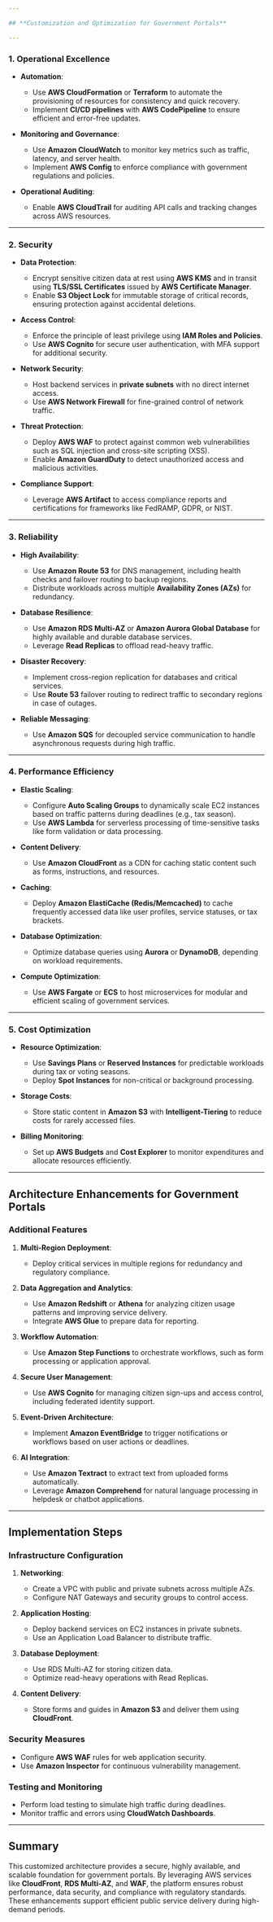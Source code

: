 ```yaml
---

## **Customization and Optimization for Government Portals**

---
```


### **1. Operational Excellence**
- **Automation**:
  - Use **AWS CloudFormation** or **Terraform** to automate the provisioning of resources for consistency and quick recovery.
  - Implement **CI/CD pipelines** with **AWS CodePipeline** to ensure efficient and error-free updates.

- **Monitoring and Governance**:
  - Use **Amazon CloudWatch** to monitor key metrics such as traffic, latency, and server health.
  - Implement **AWS Config** to enforce compliance with government regulations and policies.

- **Operational Auditing**:
  - Enable **AWS CloudTrail** for auditing API calls and tracking changes across AWS resources.

---

### **2. Security**
- **Data Protection**:
  - Encrypt sensitive citizen data at rest using **AWS KMS** and in transit using **TLS/SSL Certificates** issued by **AWS Certificate Manager**.
  - Enable **S3 Object Lock** for immutable storage of critical records, ensuring protection against accidental deletions.

- **Access Control**:
  - Enforce the principle of least privilege using **IAM Roles and Policies**.
  - Use **AWS Cognito** for secure user authentication, with MFA support for additional security.

- **Network Security**:
  - Host backend services in **private subnets** with no direct internet access.
  - Use **AWS Network Firewall** for fine-grained control of network traffic.

- **Threat Protection**:
  - Deploy **AWS WAF** to protect against common web vulnerabilities such as SQL injection and cross-site scripting (XSS).
  - Enable **Amazon GuardDuty** to detect unauthorized access and malicious activities.

- **Compliance Support**:
  - Leverage **AWS Artifact** to access compliance reports and certifications for frameworks like FedRAMP, GDPR, or NIST.

---

### **3. Reliability**
- **High Availability**:
  - Use **Amazon Route 53** for DNS management, including health checks and failover routing to backup regions.
  - Distribute workloads across multiple **Availability Zones (AZs)** for redundancy.

- **Database Resilience**:
  - Use **Amazon RDS Multi-AZ** or **Amazon Aurora Global Database** for highly available and durable database services.
  - Leverage **Read Replicas** to offload read-heavy traffic.

- **Disaster Recovery**:
  - Implement cross-region replication for databases and critical services.
  - Use **Route 53** failover routing to redirect traffic to secondary regions in case of outages.

- **Reliable Messaging**:
  - Use **Amazon SQS** for decoupled service communication to handle asynchronous requests during high traffic.

---

### **4. Performance Efficiency**
- **Elastic Scaling**:
  - Configure **Auto Scaling Groups** to dynamically scale EC2 instances based on traffic patterns during deadlines (e.g., tax season).
  - Use **AWS Lambda** for serverless processing of time-sensitive tasks like form validation or data processing.

- **Content Delivery**:
  - Use **Amazon CloudFront** as a CDN for caching static content such as forms, instructions, and resources.

- **Caching**:
  - Deploy **Amazon ElastiCache (Redis/Memcached)** to cache frequently accessed data like user profiles, service statuses, or tax brackets.

- **Database Optimization**:
  - Optimize database queries using **Aurora** or **DynamoDB**, depending on workload requirements.

- **Compute Optimization**:
  - Use **AWS Fargate** or **ECS** to host microservices for modular and efficient scaling of government services.

---

### **5. Cost Optimization**
- **Resource Optimization**:
  - Use **Savings Plans** or **Reserved Instances** for predictable workloads during tax or voting seasons.
  - Deploy **Spot Instances** for non-critical or background processing.

- **Storage Costs**:
  - Store static content in **Amazon S3** with **Intelligent-Tiering** to reduce costs for rarely accessed files.

- **Billing Monitoring**:
  - Set up **AWS Budgets** and **Cost Explorer** to monitor expenditures and allocate resources efficiently.

---

## **Architecture Enhancements for Government Portals**

### **Additional Features**
1. **Multi-Region Deployment**:
   - Deploy critical services in multiple regions for redundancy and regulatory compliance.

2. **Data Aggregation and Analytics**:
   - Use **Amazon Redshift** or **Athena** for analyzing citizen usage patterns and improving service delivery.
   - Integrate **AWS Glue** to prepare data for reporting.

3. **Workflow Automation**:
   - Use **Amazon Step Functions** to orchestrate workflows, such as form processing or application approval.

4. **Secure User Management**:
   - Use **AWS Cognito** for managing citizen sign-ups and access control, including federated identity support.

5. **Event-Driven Architecture**:
   - Implement **Amazon EventBridge** to trigger notifications or workflows based on user actions or deadlines.

6. **AI Integration**:
   - Use **Amazon Textract** to extract text from uploaded forms automatically.
   - Leverage **Amazon Comprehend** for natural language processing in helpdesk or chatbot applications.

---

## **Implementation Steps**

### **Infrastructure Configuration**
1. **Networking**:
   - Create a VPC with public and private subnets across multiple AZs.
   - Configure NAT Gateways and security groups to control access.

2. **Application Hosting**:
   - Deploy backend services on EC2 instances in private subnets.
   - Use an Application Load Balancer to distribute traffic.

3. **Database Deployment**:
   - Use RDS Multi-AZ for storing citizen data.
   - Optimize read-heavy operations with Read Replicas.

4. **Content Delivery**:
   - Store forms and guides in **Amazon S3** and deliver them using **CloudFront**.

### **Security Measures**
- Configure **AWS WAF** rules for web application security.
- Use **Amazon Inspector** for continuous vulnerability management.

### **Testing and Monitoring**
- Perform load testing to simulate high traffic during deadlines.
- Monitor traffic and errors using **CloudWatch Dashboards**.

---

## **Summary**
This customized architecture provides a secure, highly available, and scalable foundation for government portals. By leveraging AWS services like **CloudFront**, **RDS Multi-AZ**, and **WAF**, the platform ensures robust performance, data security, and compliance with regulatory standards. These enhancements support efficient public service delivery during high-demand periods.
